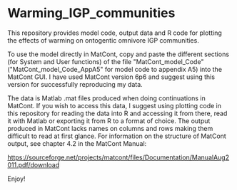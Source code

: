 # Warming_IGP_communities

This repository provides model code, output data and R code for plotting the effects of warming on ontogentic omnivore IGP communities.

To use the model directly in MatCont, copy and paste the different sections (for System and User functions) of the file "MatCont_model_Code" ("MatCont_model_Code_AppA5" for model code to appendix A5) into the MatCont GUI. I have used MatCont version 6p6 and suggest using this version for successfully reproducing my data.

The data is Matlab .mat files produced when doing continuations in MatCont. If you wish to access this data, I suggest using plotting code in this repository for reading the data into R and accessing it from there, read it with Matlab or exporting it from R to a format of choice. The output produced in MatCont lacks names on columns and rows making them difficult to read at first glance. For information on the structure of MatCont output, see chapter 4.2 in the MatCont Manual:

https://sourceforge.net/projects/matcont/files/Documentation/ManualAug2011.pdf/download

Enjoy!
